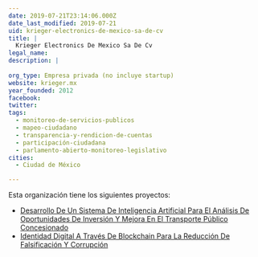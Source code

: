 ```yaml
---
date: 2019-07-21T23:14:06.000Z
date_last_modified: 2019-07-21
uid: krieger-electronics-de-mexico-sa-de-cv
title: |
  Krieger Electronics De Mexico Sa De Cv
legal_name: 
description: |
  
org_type: Empresa privada (no incluye startup)
website: krieger.mx
year_founded: 2012
facebook: 
twitter: 
tags:
  - monitoreo-de-servicios-publicos
  - mapeo-ciudadano
  - transparencia-y-rendicion-de-cuentas
  - participación-ciudadana
  - parlamento-abierto-monitoreo-legislativo
cities: 
  - Ciudad de México

---
```


Esta organización tiene los siguientes proyectos:

- [Desarrollo De Un Sistema De Inteligencia Artificial Para El Análisis De Oportunidades De Inversión Y Mejora En El Transporte Público Concesionado](/proyectos/desarrollo-de-un-sistema-de-inteligencia-artificial-para-el-analisis-de-oportunidades-de-inversion-y-mejora-en-el-transporte-publico-concesionado)
- [Identidad Digital A Través De Blockchain Para La Reducción De Falsificación Y Corrupción](/proyectos/identidad-digital-a-traves-de-blockchain-para-la-reduccion-de-falsificacion-y-corrupcion)

